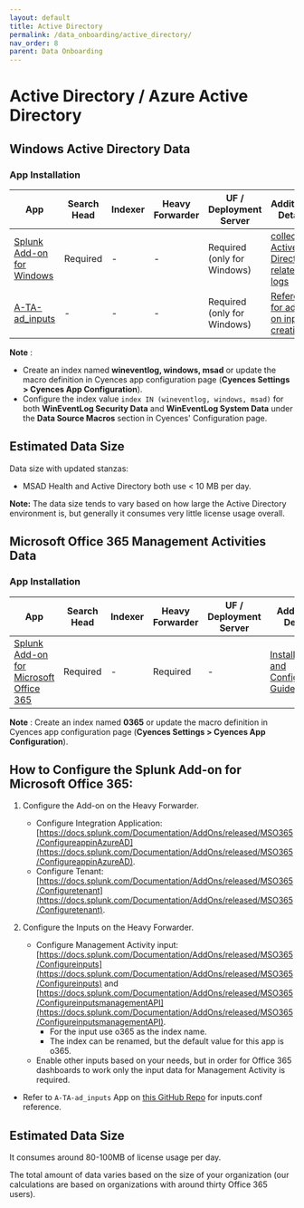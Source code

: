 ```yaml
---
layout: default
title: Active Directory
permalink: /data_onboarding/active_directory/
nav_order: 8
parent: Data Onboarding
---
```


# **Active Directory / Azure Active Directory**

## **Windows Active Directory Data** 

 ### App Installation

| App |  Search Head  | Indexer | Heavy Forwarder | UF / Deployment Server | Additional Details |
| ---- | ------ | ------------ | -------------- | -------------------- | ------ |
| [Splunk Add-on for Windows](https://splunkbase.splunk.com/app/742/) | Required | - | - | Required (only for Windows) | [collect Active Directory related logs](https://docs.splunk.com/Documentation/WindowsAddOn/latest/User/AbouttheSplunkAdd-onforWindows) |
| [A-TA-ad_inputs](https://github.com/CrossRealms/Cyences-Input-Apps) | - | - | - | Required (only for Windows) | [Reference for add-on input creation](https://docs.splunk.com/Documentation/Splunk/8.1.3/Data/MonitorActiveDirectory) |


**Note** : 
- Create an index named **wineventlog, windows, msad** or update the macro definition in Cyences app configuration page (**Cyences Settings > Cyences App Configuration**).
- Configure the index value `index IN (wineventlog, windows, msad)` for both **WinEventLog Security Data** and **WinEventLog System Data** under the **Data Source Macros** section in Cyences' Configuration page.


## Estimated Data Size
Data size with updated stanzas: 

* MSAD Health and Active Directory both use < 10 MB per day. 

**Note:** The data size tends to vary based on how large the Active Directory environment is, but generally it consumes very little license usage overall.

## **Microsoft Office 365 Management Activities Data**

### App Installation

| App |  Search Head  | Indexer | Heavy Forwarder | UF / Deployment Server | Additional Details |
| ---- | ------ | ------------ | -------------- | -------------------- | ------ |
| [Splunk Add-on for Microsoft Office 365](https://splunkbase.splunk.com/app/4055/) | Required | - | Required | - | [Installation and Configuration Guide](https://docs.splunk.com/Documentation/AddOns/released/MSO365/Installationsteps) |

**Note** : Create an index named **0365** or update the macro definition in Cyences app configuration page (**Cyences Settings > Cyences App Configuration**).

## How to Configure the Splunk Add-on for Microsoft Office 365: 

1. Configure the Add-on on the Heavy Forwarder. 
    * Configure Integration Application: [https://docs.splunk.com/Documentation/AddOns/released/MSO365/ConfigureappinAzureAD](https://docs.splunk.com/Documentation/AddOns/released/MSO365/ConfigureappinAzureAD). 
    * Configure Tenant: [https://docs.splunk.com/Documentation/AddOns/released/MSO365/Configuretenant](https://docs.splunk.com/Documentation/AddOns/released/MSO365/Configuretenant). 

2. Configure the Inputs on the Heavy Forwarder. 
    * Configure Management Activity input: [https://docs.splunk.com/Documentation/AddOns/released/MSO365/Configureinputs](https://docs.splunk.com/Documentation/AddOns/released/MSO365/Configureinputs) and [https://docs.splunk.com/Documentation/AddOns/released/MSO365/ConfigureinputsmanagementAPI](https://docs.splunk.com/Documentation/AddOns/released/MSO365/ConfigureinputsmanagementAPI). 
        * For the input use o365 as the index name.  
        * The index can be renamed, but the default value for this app is o365. 
    * Enable other inputs based on your needs, but in order for Office 365 dashboards to work only the input data for Management Activity is required. 

* Refer to `A-TA-ad_inputs` App on [this GitHub Repo](https://github.com/CrossRealms/Cyences-Input-Apps) for inputs.conf reference.

## Estimated Data Size
It consumes around 80-100MB of license usage per day. 

The total amount of data varies based on the size of your organization (our calculations are based on organizations with around thirty Office 365 users).
